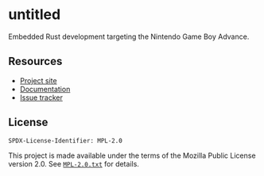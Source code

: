# untitled

Embedded Rust development targeting the Nintendo Game Boy Advance.

## Resources

- [Project site](https://github.com/crawfxrd/gba-dev-rs)
- [Documentation](./docs/index.md)
- [Issue tracker](https://github.com/crawfxrd/gba-dev-rs/issues)

## License

```
SPDX-License-Identifier: MPL-2.0
```

This project is made available under the terms of the Mozilla Public License
version 2.0. See [`MPL-2.0.txt`](./LICENSES/MPL-2.0.txt) for details.
